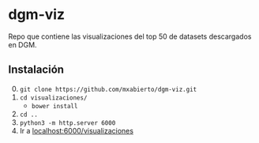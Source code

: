 # dgm-viz

Repo que contiene las visualizaciones del top 50 de datasets descargados en DGM.

## Instalación
0. `git clone https://github.com/mxabierto/dgm-viz.git`
1. `cd visualizaciones/`
    * `bower install`
2. `cd ..`
3. `python3 -m http.server 6000`
4. Ir a [localhost:6000/visualizaciones](http://localhost:6000/visualizaciones)
